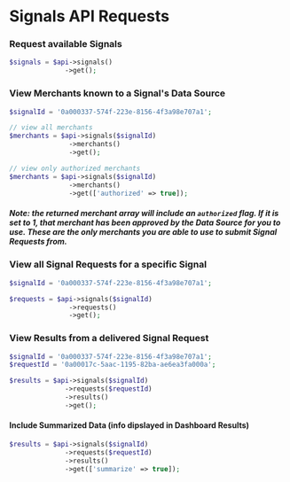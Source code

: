 # Signals API Requests

### Request available Signals

```php
$signals = $api->signals()
              ->get();
```

### View Merchants known to a Signal's Data Source

```php
$signalId = '0a000337-574f-223e-8156-4f3a98e707a1';

// view all merchants
$merchants = $api->signals($signalId)
               ->merchants()
               ->get();

// view only authorized merchants
$merchants = $api->signals($signalId)
               ->merchants()
               ->get(['authorized' => true]);
```
##### Note: the returned merchant array will include an `authorized` flag.  If it is set to 1, that merchant has been approved by the Data Source for you to use.  These are the only merchants you are able to use to submit Signal Requests from.

### View all Signal Requests for a specific Signal

```php
$signalId = '0a000337-574f-223e-8156-4f3a98e707a1';

$requests = $api->signals($signalId)
               ->requests()
               ->get();
```

### View Results from a delivered Signal Request

```php
$signalId = '0a000337-574f-223e-8156-4f3a98e707a1';
$requestId = '0a00017c-5aac-1195-82ba-ae6ea3fa000a';

$results = $api->signals($signalId)
              ->requests($requestId)
              ->results()
              ->get();
```

#### Include Summarized Data (info dipslayed in Dashboard Results)

```php
$results = $api->signals($signalId)
              ->requests($requestId)
              ->results()
              ->get(['summarize' => true]);
```
